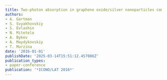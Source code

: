 ```yaml
---
title: Two-photon absorption in graphene oxide/silver nanoparticles composite material
authors:
- A. Gartman
- S. Svyakhovskiy
- S. Evlashin
- N. Mitetelo
- A. Bykov
- A. Maydykovskiy
- T. Murzina
date: '2016-01-01'
publishDate: '2025-03-14T15:51:12.457086Z'
publication_types:
- paper-conference
publication: '*ICONO/LAT 2016*'
---
```


